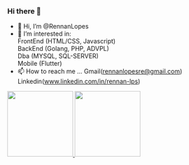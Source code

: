 ### Hi there 👋

- 👋 Hi, I’m @RennanLopes
- 👀 I’m interested in:<br> FrontEnd (HTML/CSS, Javascript)<br> BackEnd (Golang, PHP, ADVPL)<br> Dba (MYSQL, SQL-SERVER)<br> Mobile (Flutter) 
- 📫 How to reach me ... Gmail(rennanlopesre@gmail.com) Linkedin(www.linkedin.com/in/rennan-lps)

<div>
  <a href="https://github.com/RennanLopes">
  <img height="150em" src="https://github-readme-stats.vercel.app/api?username=RennanLopes&show_icons=true&theme=omni&include_all_commits=true&count_private=true"/>
  <img height="150em" src="https://github-readme-stats.vercel.app/api/top-langs/?username=RennanLopes&hide=jupyter%20notebook&layout=compact&langs_count=6&theme=omni"/>
</div>

<!---
RennanLopes/RennanLopes is a ✨ special ✨ repository because its `README.md` (this file) appears on your GitHub profile.
You can click the Preview link to take a look at your changes.
--->
